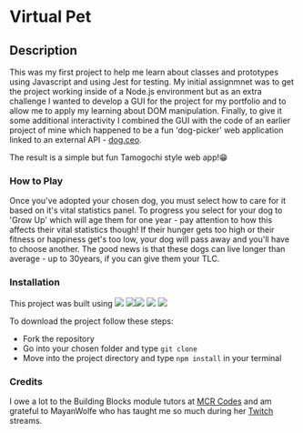 # Virtual Pet

## Description

This was my first project to help me learn about classes and prototypes using Javascript and using Jest for testing. My initial assignmnet was to get the
project working inside of a Node.js environment but as an extra challenge I wanted to develop a GUI for the project for my portfolio and to allow me to 
apply my learning about DOM manipulation. Finally, to give it some additional interactivity I combined the GUI with the code of an earlier project of mine 
which happened to be a fun 'dog-picker' web application linked to an external API - [dog.ceo](https://dog.ceo/dog-api/).

The result is a simple but fun Tamogochi style web app!😁

### How to Play

Once you've adopted your chosen dog, you must select how to care for it based on it's vital statistics panel. To progress you select for your dog to 'Grow Up'
which will age them for one year - pay attention to how this affects their vital statistics though! If their hunger gets too high or their fitness or happiness
get's too low, your dog will pass away and you'll have to choose another. The good news is that these dogs can live longer than average - up to 30years, if
you can give them your TLC.


### Installation

This project was built using <img src="https://img.shields.io/static/v1?label=|&message=HTML5&color=23555f&style=plastic&logo=html5"/>
    <img src="https://img.shields.io/static/v1?label=|&message=CSS3&color=285f65&style=plastic&logo=css3"/><img src="https://img.shields.io/static/v1?label=|&message=JAVASCRIPT&color=3c7f5d&style=plastic&logo=javascript"/>
    <img src="https://img.shields.io/static/v1?label=|&message=JEST&color=2b625f&style=plastic&logo=jest"/>
    <img src="https://img.shields.io/static/v1?label=|&message=NODE&color=316c5e&style=plastic&logo=nodejs"/>

To download the project follow these steps:
- Fork the repository
- Go into your chosen folder and type `git clone` <github link>
- Move into the project directory and type `npm install` in your terminal

### Credits

I owe a lot to the Building Blocks module tutors at [MCR Codes](https://github.com/MCRcodes) and am grateful to MayanWolfe who has taught me so much during 
her [Twitch](https://www.twitch.tv/mayanwolfe) streams.


